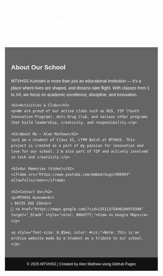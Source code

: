 <!DOCTYPE html>
<html lang="en">
<head>
  <meta charset="UTF-8" />
  <meta name="viewport" content="width=device-width, initial-scale=1.0"/>
  <title>MTVHSS LIFE CHANGER</title>
  <style>
    body {
      margin: 0;
      font-family: Arial, sans-serif;
      color: white;
      background: url('https://lh5.googleusercontent.com/p/AF1QipMv9mjAoFJxNgJe69rcgug7_XpJNR-KJmmpfnKO=w1080-h624-n-k-no') no-repeat center center fixed;
      background-size: cover;
    }

    header {
      background-color: rgba(0, 0, 0, 0.6);
      text-align: center;
      padding: 80px 20px;
      animation: flydown 2s ease-out;
    }

    @keyframes flydown {
      0% {
        transform: translateY(-100px);
        opacity: 0;
      }
      100% {
        transform: translateY(0px);
        opacity: 1;
      }
    }

    h1 {
      font-size: 3em;
      margin: 0;
      letter-spacing: 3px;
    }

    .content {
      background-color: rgba(0, 0, 0, 0.6);
      padding: 20px;
      line-height: 1.6;
    }

    iframe {
      display: block;
      margin: 20px auto;
      width: 90%;
      max-width: 720px;
      height: 400px;
      border: none;
    }

    footer {
      text-align: center;
      background: #111;
      padding: 15px;
      font-size: 0.9em;
    }

    @media (max-width: 600px) {
      h1 { font-size: 2em; }
      iframe { height: 220px; }
    }
  </style>
</head>
<body>

  <header>
    <h1>MTVHSS LIFE CHANGER</h1>
  </header>

  <div class="content">
    <h2>About Our School</h2>
    <p>MTVHSS Kunnam is more than just an educational institution — it's a place where lives are shaped, and dreams take flight. With classes from 1 to XII, we focus on academic excellence, discipline, and innovation.</p>

    <h2>Activities & Clubs</h2>
    <p>We are proud of our active clubs such as NSS, YIP (Youth Innovation Program), Anti-Drug Club, and various other programs that build leadership, creativity, and responsibility.</p>

    <h2>About Me – Alen Mathew</h2>
    <p>I am a student of Class XI, LTPM Batch at MTVHSS. This project is created as a part of my passion for innovation and love for our school. I'm also part of YIP and actively involved in tech and creativity.</p>

    <h2>Our Memories (Video)</h2>
    <iframe src="https://www.youtube.com/embed/Sug1rXRE9OY" allowfullscreen></iframe>

    <h2>Contact Us</h2>
    <p>MTVHSS Kunnam<br>
    📞 04735 265 156<br>
    📍 <a href="https://maps.google.com/?cid=13511375490104979390" target="_blank" style="color: #80dfff;">View on Google Maps</a></p>

    <p style="font-size: 0.85em; color: #ccc;">Note: This is an archive website made by a student as a tribute to our school.</p>
  </div>

  <footer>
    © 2025 MTVHSS | Created by Alen Mathew using GitHub Pages
  </footer>

</body>
</html>
